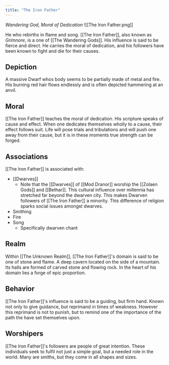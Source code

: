 ```yaml
---
title: "The Iron Father"
---
```

*Wandering God, Moral of Dedication*
![[The Iron Father.png]]

He who rebirths in flame and song. [[The Iron Father]], also known as *Grimnore*, is a one of [[The Wandering Gods]]. His influence is said to be fierce and direct. He carries the moral of dedication, and his followers have been known to fight and die for their causes.

## Depiction
A massive Dwarf whos body seems to be partially made of metal and fire. His burning red hair flows endlessly and is often depicted hammering at an anvil.

## Moral
[[The Iron Father]] teaches the moral of dedication. His scripture speaks of cause and effect. When one dedicates themselves wholly to a cause, their effect follows suit. Life will pose trials and tribulations and will push one away from their cause, but it is in these moments true strength can be forged.

## Associations
[[The Iron Father]] is associated with:
- [[Dwarves]]
	- Note that the [[Dwarves]] of [[Mod Dranor]] worship the [[Zolaen Gods]] and [[Bethar]]. This cultural influence over millennia has stretched far beyond the dwarven city. This makes Dwarven followers of [[The Iron Father]] a minority. This  difference of religion sparks social issues amongst dwarves. 
- Smithing
- Fire
- Song
	- Specifically dwarven chant

## Realm
Within [[The Unknown Realm]], [[The Iron Father]]'s domain is said to be one of stone and flame. A deep cavern located on the side of a mountain. Its halls are formed of carved stone and flowing rock. In the heart of his domain lies a forge of epic proportion.

## Behavior
[[The Iron Father]]'s influence is said to be a guiding, but firm hand. Known not only to give guidance, but reprimand in times of weakness. However this reprimand is not to punish, but to remind one of the importance of the path the have set themselves upon.

## Worshipers
[[The Iron Father]]'s followers are people of great intention. These individuals seek to fulfil not just a simple goal, but a needed role in the world. Many are smiths, but they come in all shapes and sizes.